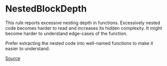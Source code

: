 # NestedBlockDepth

This rule reports excessive nesting depth in functions. Excessively nested code becomes harder to read and increases
its hidden complexity. It might become harder to understand edge-cases of the function.

Prefer extracting the nested code into well-named functions to make it easier to understand.


[Source](https://arturbosch.github.io/detekt/complexity.html#nestedblockdepth)
